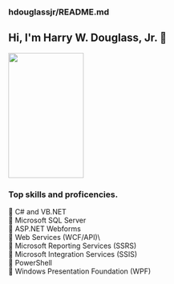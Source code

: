 ### hdouglassjr/README.md
## Hi, I'm Harry W. Douglass, Jr. 🦉

<!--
**hdouglassjr/hdouglassjr** is a ✨ _special_ ✨ repository because its `README.md` (this file) appears on your GitHub profile.
-->

<img src="https://github.com/user-attachments/assets/6606710b-c6d6-453d-8c4e-311c5deef7fc" width="150" height="250" />

### Top skills and proficencies.

  💎 C# and VB.NET\
  💎 Microsoft SQL Server\
  💎 ASP.NET Webforms\
  💎 Web Services (WCF/API)\  
  💎 Microsoft Reporting Services (SSRS)\
  💎 Microsoft Integration Services (SSIS)\
  💎 PowerShell\
  💎 Windows Presentation Foundation (WPF)
